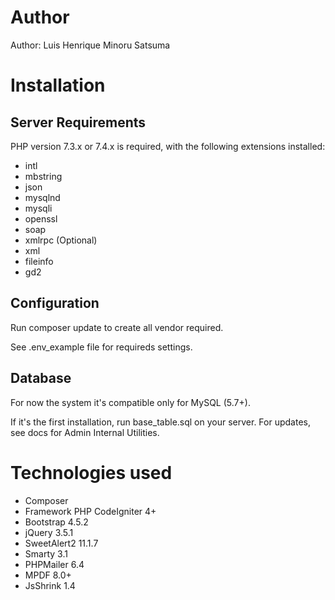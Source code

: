 # Author

Author: Luis Henrique Minoru Satsuma

# Installation

## Server Requirements

PHP version 7.3.x or 7.4.x is required, with the following extensions installed: 

- intl
- mbstring
- json
- mysqlnd
- mysqli
- openssl
- soap
- xmlrpc (Optional)
- xml
- fileinfo
- gd2

## Configuration

Run composer update to create all vendor required.

See .env_example file for requireds settings.

## Database

For now the system it's compatible only for MySQL (5.7+).

If it's the first installation, run base_table.sql on your server. For updates, see docs for Admin Internal Utilities.

# Technologies used

- Composer
- Framework PHP CodeIgniter 4+
- Bootstrap 4.5.2
- jQuery 3.5.1
- SweetAlert2 11.1.7
- Smarty 3.1
- PHPMailer 6.4
- MPDF 8.0+
- JsShrink 1.4
